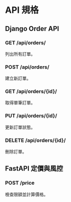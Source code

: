 # API 規格

## Django Order API

### GET /api/orders/
列出所有訂單。

### POST /api/orders/
建立新訂單。

### GET /api/orders/{id}/
取得單筆訂單。

### PUT /api/orders/{id}/
更新訂單狀態。

### DELETE /api/orders/{id}/
刪除訂單。

## FastAPI 定價與風控

### POST /price
檢查限額並計算價格。
